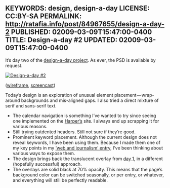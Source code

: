 KEYWORDS: design, design-a-day
LICENSE: CC:BY-SA
PERMALINK: http://ratafia.info/post/84967655/design-a-day-2
PUBLISHED: 02009-03-09T15:47:00-0400
TITLE: Design-a-day #2
UPDATED: 02009-03-09T15:47:00-0400
--
It’s day two of the [design-a-day project][dad]. As ever, the
<abbr class='smallcaps'>PSD</abbr> is available by request.

 [dad]: http://ratafia.info/tagged/design-a-day "See all design-a-day entries"

[![Design-a-day #2][img]][fl]

 [fl]: http://flickr.com/photos/stilist/3341438619/
 [img]: http://farm4.static.flickr.com/3314/3341438619_bdf887ee5e.jpg

([wireframe][wf], [screencast][sc])

 [sc]: http://flickr.com/photos/stilist/3342320656/
 [wf]: http://flickr.com/photos/stilist/3341438623/

Today’s design is an exploration of unusual element placement — wrap-around
backgrounds and mis-aligned gaps. I also tried a direct mixture of serif and
sans-serif text.

* The calendar navigation is something I’ve wanted to try since seeing one
implemented on the [<span class='magazine'>Harper’s</span>][harpers] site. I
always end up scrapping it for various reasons.
* Still trying outdented headers. Still not sure if they’re good.
* Prominent keyword placement. Although the current design does not reveal
keywords, I have been using them. Because I made them one of my key points in
my [‘web and journalism’ entry][waj], I’ve been thinking about various ways
to expose them.
* The design brings back the translucent overlay from [day 1][dad1], in a
different (hopefully successful) approach.
* The overlays are solid black at 70% opacity. This means that the
page’s background color can be switched seasonally, or per entry, or whatever,
and everything will still be perfectly readable.

 [dad1]: http://ratafia.info/post/84465927/design-a-day-1
 [harpers]: http://www.harpers.org/ "Harper’s Magazine"
 [waj]: http://ratafia.info/post/74443947/the-web-and-journalism
